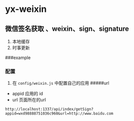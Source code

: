 # yx-weixin

## 微信签名获取 、weixin、sign、signature

1. 本地缓存
2. 时事更新


###example

### 配置
1. 在 `config/weixin.js` 中配置自己的应用
#####url

* appid  应用的 id
* url   页面所在的url


```
http://localhost:1337/api/index/getSign?appid=wxd98888751036c960&url=http://www.baidu.com
```
